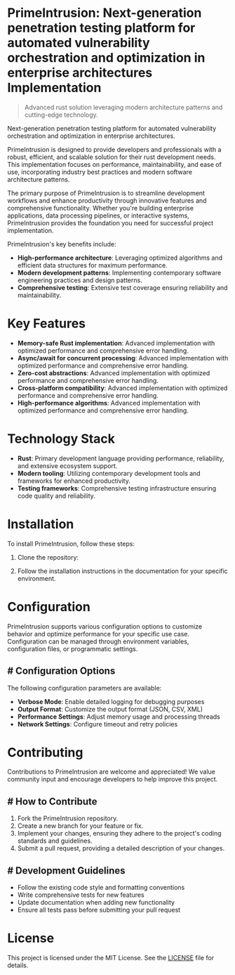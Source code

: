 <!-- fallback_PrimeIntrusion_20250802193019_25354 -->

# PrimeIntrusion: Next-generation penetration testing platform for automated vulnerability orchestration and optimization in enterprise architectures Implementation
> Advanced rust solution leveraging modern architecture patterns and cutting-edge technology.

Next-generation penetration testing platform for automated vulnerability orchestration and optimization in enterprise architectures.

PrimeIntrusion is designed to provide developers and professionals with a robust, efficient, and scalable solution for their rust development needs. This implementation focuses on performance, maintainability, and ease of use, incorporating industry best practices and modern software architecture patterns.

The primary purpose of PrimeIntrusion is to streamline development workflows and enhance productivity through innovative features and comprehensive functionality. Whether you're building enterprise applications, data processing pipelines, or interactive systems, PrimeIntrusion provides the foundation you need for successful project implementation.

PrimeIntrusion's key benefits include:

* **High-performance architecture**: Leveraging optimized algorithms and efficient data structures for maximum performance.
* **Modern development patterns**: Implementing contemporary software engineering practices and design patterns.
* **Comprehensive testing**: Extensive test coverage ensuring reliability and maintainability.

# Key Features

* **Memory-safe Rust implementation**: Advanced implementation with optimized performance and comprehensive error handling.
* **Async/await for concurrent processing**: Advanced implementation with optimized performance and comprehensive error handling.
* **Zero-cost abstractions**: Advanced implementation with optimized performance and comprehensive error handling.
* **Cross-platform compatibility**: Advanced implementation with optimized performance and comprehensive error handling.
* **High-performance algorithms**: Advanced implementation with optimized performance and comprehensive error handling.

# Technology Stack

* **Rust**: Primary development language providing performance, reliability, and extensive ecosystem support.
* **Modern tooling**: Utilizing contemporary development tools and frameworks for enhanced productivity.
* **Testing frameworks**: Comprehensive testing infrastructure ensuring code quality and reliability.

# Installation

To install PrimeIntrusion, follow these steps:

1. Clone the repository:


2. Follow the installation instructions in the documentation for your specific environment.

# Configuration

PrimeIntrusion supports various configuration options to customize behavior and optimize performance for your specific use case. Configuration can be managed through environment variables, configuration files, or programmatic settings.

## # Configuration Options

The following configuration parameters are available:

* **Verbose Mode**: Enable detailed logging for debugging purposes
* **Output Format**: Customize the output format (JSON, CSV, XML)
* **Performance Settings**: Adjust memory usage and processing threads
* **Network Settings**: Configure timeout and retry policies

# Contributing

Contributions to PrimeIntrusion are welcome and appreciated! We value community input and encourage developers to help improve this project.

## # How to Contribute

1. Fork the PrimeIntrusion repository.
2. Create a new branch for your feature or fix.
3. Implement your changes, ensuring they adhere to the project's coding standards and guidelines.
4. Submit a pull request, providing a detailed description of your changes.

## # Development Guidelines

* Follow the existing code style and formatting conventions
* Write comprehensive tests for new features
* Update documentation when adding new functionality
* Ensure all tests pass before submitting your pull request

# License

This project is licensed under the MIT License. See the [LICENSE](https://github.com/cerenyilmazjinx/PrimeIntrusion/blob/main/LICENSE) file for details.
